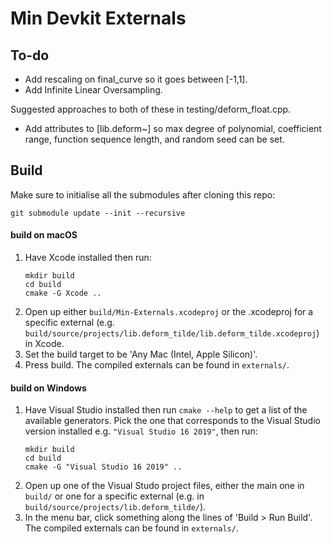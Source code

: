 # Min Devkit Externals

## To-do

* Add rescaling on final_curve so it goes between [-1,1].
* Add Infinite Linear Oversampling.

Suggested approaches to both of these in testing/deform_float.cpp.

* Add attributes to [lib.deform\~] so max degree of polynomial, coefficient range, function sequence length, and random seed can be set.

## Build

Make sure to initialise all the submodules after cloning this repo:

```
git submodule update --init --recursive
```

#### build on macOS

1. Have Xcode installed then run:
	```
	mkdir build
	cd build
	cmake -G Xcode ..
	```
2. Open up either `build/Min-Externals.xcodeproj` or the .xcodeproj for a specific external (e.g. `build/source/projects/lib.deform_tilde/lib.deform_tilde.xcodeproj`) in Xcode.
3. Set the build target to be 'Any Mac (Intel, Apple Silicon)'.
4. Press build. The compiled externals can be found in `externals/`.

#### build on Windows

1. Have Visual Studio installed then run `cmake --help` to get a list of the available generators. Pick the one that corresponds to the Visual Studio version installed e.g. `"Visual Studio 16 2019"`, then run:
	```
	mkdir build
	cd build
	cmake -G "Visual Studio 16 2019" ..
	```
2. Open up one of the Visual Studo project files, either the main one in `build/` or one for a specific external (e.g. in `build/source/projects/lib.deform_tilde/`).
3. In the menu bar, click something along the lines of 'Build > Run Build'. The compiled externals can be found in `externals/`.
